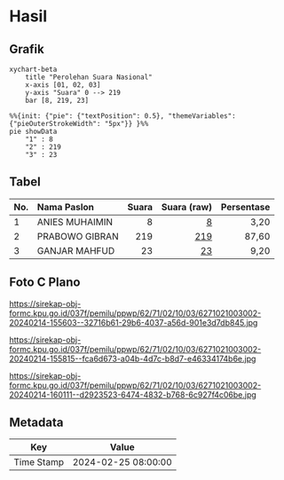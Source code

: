 # Hasil

## Grafik

```mermaid
xychart-beta
    title "Perolehan Suara Nasional"
    x-axis [01, 02, 03]
    y-axis "Suara" 0 --> 219
    bar [8, 219, 23]
```

```mermaid
%%{init: {"pie": {"textPosition": 0.5}, "themeVariables": {"pieOuterStrokeWidth": "5px"}} }%%
pie showData
    "1" : 8
    "2" : 219
    "3" : 23
```

## Tabel

| No. | Nama Paslon    | Suara | Suara (raw) | Persentase |
|:--- |:-------------- | -----:| -----------:| ----------:|
| 1   | ANIES MUHAIMIN | 8     | [8][p-1]    | 3,20       |
| 2   | PRABOWO GIBRAN | 219   | [219][p-2]  | 87,60      |
| 3   | GANJAR MAHFUD  | 23    | [23][p-3]   | 9,20       |


[p-1]: https://github.com/gigit-pemilu/pemilu-2024/blob/main/pilpres/hitung-suara/sub/62-kalimantan-tengah/sub/71-kota-palangkaraya/sub/02-bukit-batu/sub/1003-banturung/sub/002-tps/sub/paslon-1.txt
[p-2]: https://github.com/gigit-pemilu/pemilu-2024/blob/main/pilpres/hitung-suara/sub/62-kalimantan-tengah/sub/71-kota-palangkaraya/sub/02-bukit-batu/sub/1003-banturung/sub/002-tps/sub/paslon-2.txt
[p-3]: https://github.com/gigit-pemilu/pemilu-2024/blob/main/pilpres/hitung-suara/sub/62-kalimantan-tengah/sub/71-kota-palangkaraya/sub/02-bukit-batu/sub/1003-banturung/sub/002-tps/sub/paslon-3.txt

## Foto C Plano

https://sirekap-obj-formc.kpu.go.id/037f/pemilu/ppwp/62/71/02/10/03/6271021003002-20240214-155603--32716b61-29b6-4037-a56d-901e3d7db845.jpg

https://sirekap-obj-formc.kpu.go.id/037f/pemilu/ppwp/62/71/02/10/03/6271021003002-20240214-155815--fca6d673-a04b-4d7c-b8d7-e46334174b6e.jpg

https://sirekap-obj-formc.kpu.go.id/037f/pemilu/ppwp/62/71/02/10/03/6271021003002-20240214-160111--d2923523-6474-4832-b768-6c927f4c06be.jpg


## Metadata

| Key        | Value               |
| ---------- | ------------------- |
| Time Stamp | 2024-02-25 08:00:00 |



